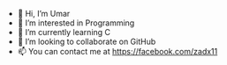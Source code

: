 - 👋 Hi, I’m Umar
- 👀 I’m interested in Programming
- 🌱 I’m currently learning C
- 💞️ I’m looking to collaborate on GitHub
- 📫 You can contact me at https://facebook.com/zadx11
